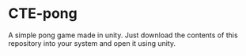 # CTE-pong
A simple pong game made in unity. Just download the contents of this repository into your system and open it using unity.
